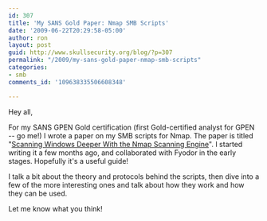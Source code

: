 ```yaml
---
id: 307
title: 'My SANS Gold Paper: Nmap SMB Scripts'
date: '2009-06-22T20:29:58-05:00'
author: ron
layout: post
guid: http://www.skullsecurity.org/blog/?p=307
permalink: "/2009/my-sans-gold-paper-nmap-smb-scripts"
categories:
- smb
comments_id: '109638335506608348'

---
```


Hey all,

For my SANS GPEN Gold certification (first Gold-certified analyst for GPEN -- go me!) I wrote a paper on my SMB scripts for Nmap. The paper is titled "<a href='http://www.giac.org/certified_professionals/practicals/GPEN/00049.php'>Scanning Windows Deeper With the Nmap Scanning Engine</a>". I started writing it a few months ago, and collaborated with Fyodor in the early stages. Hopefully it's a useful guide!

I talk a bit about the theory and protocols behind the scripts, then dive into a few of the more interesting ones and talk about how they work and how they can be used. 

Let me know what you think!
<!--more-->
